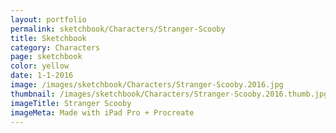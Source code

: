 ```yaml
---
layout: portfolio
permalink: sketchbook/Characters/Stranger-Scooby
title: Sketchbook
category: Characters
page: sketchbook
color: yellow
date: 1-1-2016
image: /images/sketchbook/Characters/Stranger-Scooby.2016.jpg
thumbnail: /images/sketchbook/Characters/Stranger-Scooby.2016.thumb.jpg
imageTitle: Stranger Scooby
imageMeta: Made with iPad Pro + Procreate
---
```

